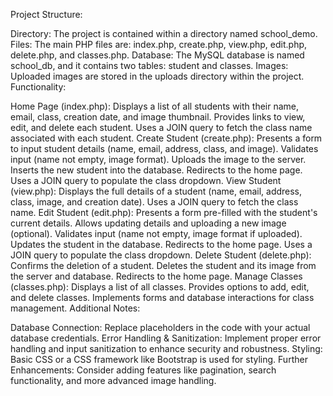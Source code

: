 Project Structure:

Directory: The project is contained within a directory named school_demo. Files: The main PHP files are: index.php, create.php, view.php, edit.php, delete.php, and classes.php. Database: The MySQL database is named school_db, and it contains two tables: student and classes. Images: Uploaded images are stored in the uploads directory within the project. Functionality:

Home Page (index.php): Displays a list of all students with their name, email, class, creation date, and image thumbnail. Provides links to view, edit, and delete each student. Uses a JOIN query to fetch the class name associated with each student. Create Student (create.php): Presents a form to input student details (name, email, address, class, and image). Validates input (name not empty, image format). Uploads the image to the server. Inserts the new student into the database. Redirects to the home page. Uses a JOIN query to populate the class dropdown. View Student (view.php): Displays the full details of a student (name, email, address, class, image, and creation date). Uses a JOIN query to fetch the class name. Edit Student (edit.php): Presents a form pre-filled with the student's current details. Allows updating details and uploading a new image (optional). Validates input (name not empty, image format if uploaded). Updates the student in the database. Redirects to the home page. Uses a JOIN query to populate the class dropdown. Delete Student (delete.php): Confirms the deletion of a student. Deletes the student and its image from the server and database. Redirects to the home page. Manage Classes (classes.php): Displays a list of all classes. Provides options to add, edit, and delete classes. Implements forms and database interactions for class management. Additional Notes:

Database Connection: Replace placeholders in the code with your actual database credentials. Error Handling & Sanitization: Implement proper error handling and input sanitization to enhance security and robustness. Styling: Basic CSS or a CSS framework like Bootstrap is used for styling. Further Enhancements: Consider adding features like pagination, search functionality, and more advanced image handling.
